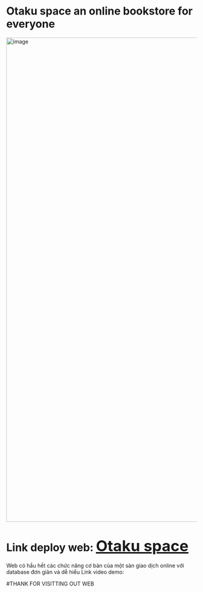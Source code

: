 # Otaku space an online bookstore for everyone
<img width="1280" alt="image" src="https://user-images.githubusercontent.com/63915841/207500327-2664daa3-4871-49ac-8f54-bc78a40fd446.png">

# Link deploy web: <a  style="font-size:40px;" href="https://shopee-web-clone-six.vercel.app/nologin.html" target="_blank">Otaku space</a>

Web có hầu hết các chức năng cơ bản của một sàn giao dịch online với database đơn giản và dễ hiểu
Link video demo:

#THANK FOR VISITTING OUT WEB
